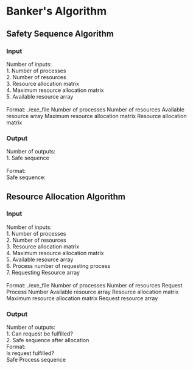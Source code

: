 <h1> Banker's Algorithm </h1>
<h2> Safety Sequence Algorithm </h2>
<h3>Input</h3>
	<p>
		Number of inputs:<br/>
		1. Number of processes<br/>
		2. Number of resources<br/>
		3. Resource allocation matrix<br/>
		4. Maximum resource allocation matrix<br/>
		5. Available resource array<br/>
		<br>
		Format:
		./exe_file Number of processes Number of resources Available resource array Maximum resource allocation matrix Resource allocation matrix
	</p>


<h3>Output</h3>
	<p>
		Number of outputs:<br/>
		1. Safe sequence<br/>
		<br>
		Format:<br/>
		Safe sequence:
	</p>

<h2> Resource Allocation Algorithm </h2>
<h3>Input</h3>
	<p>
		Number of inputs:<br/>
		1. Number of processes<br/>
		2. Number of resources<br/>
		3. Resource allocation matrix<br/>
		4. Maximum resource allocation matrix<br/>
		5. Available resource array<br/>
		6. Process number of requesting process<br/>
		7. Requesting Resource array<br/>
		<br>
		Format:
		./exe_file Number of processes Number of resources Request Process Number Available resource array Resource allocation matrix Maximum resource allocation matrix Request resource array
	</p>

<h3>Output</h3>
	<p>
		Number of outputs:<br/>
		1. Can request be fulfilled?<br/>
		2. Safe sequence after allocation<br>
		Format:<br/>
		Is request fulfilled?<br/>
		Safe Process sequence<br/>
	</p>

